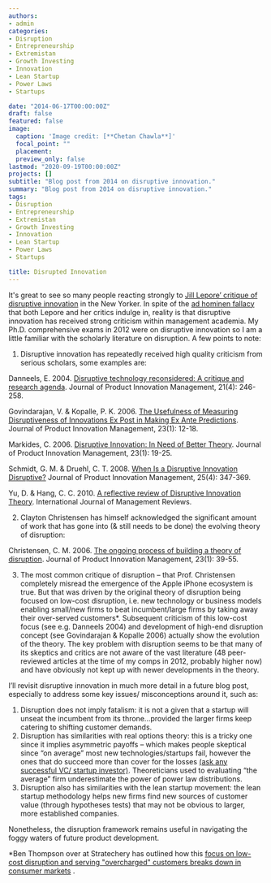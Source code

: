 ```yaml
---
authors:
- admin
categories:
- Disruption
- Entrepreneurship
- Extremistan
- Growth Investing
- Innovation
- Lean Startup
- Power Laws
- Startups

date: "2014-06-17T00:00:00Z"
draft: false
featured: false
image:
  caption: 'Image credit: [**Chetan Chawla**]'
  focal_point: ""
  placement: 
  preview_only: false
lastmod: "2020-09-19T00:00:00Z" 
projects: []
subtitle: "Blog post from 2014 on disruptive innovation."
summary: "Blog post from 2014 on disruptive innovation."
tags:
- Disruption
- Entrepreneurship
- Extremistan
- Growth Investing
- Innovation
- Lean Startup
- Power Laws
- Startups

title: Disrupted Innovation
---
```


It's great to see so many people reacting strongly to [Jill Lepore’ critique of disruptive innovation](https://www.newyorker.com/magazine/2014/06/23/the-disruption-machine) in the New Yorker. In spite of the [ad hominen fallacy](https://yourlogicalfallacyis.com/ad-hominem) that both Lepore and her critics indulge in, reality is that disruptive innovation has received strong criticism within management academia. My Ph.D. comprehensive exams in 2012 were on disruptive innovation so I am a little familiar with the scholarly literature on disruption. A few points to note:

1. Disruptive innovation has repeatedly received high quality criticism from serious scholars, some examples are:

Danneels, E. 2004. [Disruptive technology reconsidered: A critique and research agenda](https://onlinelibrary.wiley.com/doi/abs/10.1111/j.0737-6782.2004.00076.x). Journal of Product Innovation Management, 21(4): 246-258.

Govindarajan, V. & Kopalle, P. K. 2006. [The Usefulness of Measuring Disruptiveness of Innovations Ex Post in Making Ex Ante Predictions](https://onlinelibrary.wiley.com/doi/abs/10.1111/j.1540-5885.2005.00176.x). Journal of Product Innovation Management, 23(1): 12-18.

Markides, C. 2006. [Disruptive Innovation: In Need of Better Theory](https://onlinelibrary.wiley.com/doi/abs/10.1111/j.1540-5885.2005.00177.x). Journal of Product Innovation Management, 23(1): 19-25.

Schmidt, G. M. & Druehl, C. T. 2008. [When Is a Disruptive Innovation Disruptive?](https://www.academia.edu/download/57893117/j.1540-5885.2008.00306.x20181130-13646-16wqgiy.pdf) Journal of Product Innovation Management, 25(4): 347-369.

Yu, D. & Hang, C. C. 2010. [A reflective review of Disruptive Innovation Theory](https://www.academia.edu/download/53149454/A_Reflective_Review_of_Disruptive_Innovation_Theory.pdf). International Journal of Management Reviews.

2. Clayton Christensen has himself acknowledged the significant amount of work that has gone into (& still needs to be done) the evolving theory of disruption:

Christensen, C. M. 2006. [The ongoing process of building a theory of disruption](https://edisciplinas.usp.br/pluginfile.php/4667048/mod_resource/content/2/Rdg%2054%20Clayton%20Christensen.pdf). Journal of Product Innovation Management, 23(1): 39-55.

3. The most common critique of disruption – that Prof. Christensen completely misread the emergence of the Apple iPhone ecosystem is true. But that was driven by the original theory of disruption being focused on low-cost disruption, i.e. new technology or business models enabling small/new firms to beat incumbent/large firms by taking away their over-served customers*. Subsequent criticism of this low-cost focus (see e.g. Danneels 2004) and development of high-end disruption concept (see Govindarajan & Kopalle 2006) actually show the evolution of the theory. The key problem with disruption seems to be that many of its skeptics and critics are not aware of the vast literature (48 peer-reviewed articles at the time of my comps in 2012, probably higher now) and have obviously not kept up with newer developments in the theory.

I’ll revisit disruptive innovation in much more detail in a future blog post, especially to address some key issues/ misconceptions around it, such as:

1. Disruption does not imply fatalism: it is not a given that a startup will unseat the incumbent from its throne…provided the larger firms keep catering to shifting customer demands.
2. Disruption has similarities with real options theory: this is a tricky one since it implies asymmetric payoffs – which makes people skeptical since “on average” most new technologies/startups fail, however the ones that do succeed more than cover for the losses [(ask any successful VC/ startup investor)](https://chetanchawla.com/post/startups-growth-cuibono/). Theoreticians used to evaluating “the average” firm underestimate the power of power law distributions.
3. Disruption also has similarities with the lean startup movement: the lean startup methodology helps new firms find new sources of customer value (through hypotheses tests) that may not be obvious to larger, more established companies.

Nonetheless, the disruption framework remains useful in navigating the foggy waters of future product development.


*Ben Thompson over at Stratechery has outlined how this [focus on low-cost disruption and serving "overcharged" customers breaks down in consumer markets](https://stratechery.com/2013/clayton-christensen-got-wrong/) .